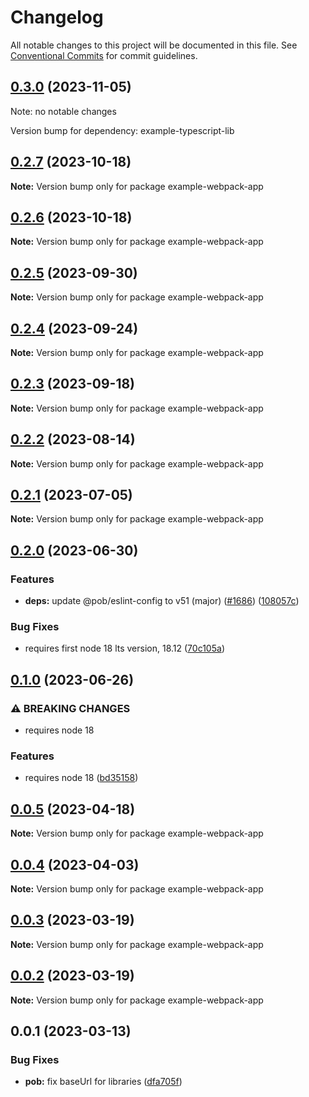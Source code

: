 # Changelog

All notable changes to this project will be documented in this file.
See [Conventional Commits](https://conventionalcommits.org) for commit guidelines.

## [0.3.0](https://github.com/christophehurpeau/pob/compare/example-webpack-app@0.2.7...example-webpack-app@0.3.0) (2023-11-05)

Note: no notable changes

Version bump for dependency: example-typescript-lib


## [0.2.7](https://github.com/christophehurpeau/pob/compare/example-webpack-app@0.2.6...example-webpack-app@0.2.7) (2023-10-18)

**Note:** Version bump only for package example-webpack-app





## [0.2.6](https://github.com/christophehurpeau/pob/compare/example-webpack-app@0.2.5...example-webpack-app@0.2.6) (2023-10-18)

**Note:** Version bump only for package example-webpack-app





## [0.2.5](https://github.com/christophehurpeau/pob/compare/example-webpack-app@0.2.4...example-webpack-app@0.2.5) (2023-09-30)

**Note:** Version bump only for package example-webpack-app





## [0.2.4](https://github.com/christophehurpeau/pob/compare/example-webpack-app@0.2.3...example-webpack-app@0.2.4) (2023-09-24)

**Note:** Version bump only for package example-webpack-app





## [0.2.3](https://github.com/christophehurpeau/pob/compare/example-webpack-app@0.2.2...example-webpack-app@0.2.3) (2023-09-18)

**Note:** Version bump only for package example-webpack-app





## [0.2.2](https://github.com/christophehurpeau/pob/compare/example-webpack-app@0.2.1...example-webpack-app@0.2.2) (2023-08-14)

**Note:** Version bump only for package example-webpack-app





## [0.2.1](https://github.com/christophehurpeau/pob/compare/example-webpack-app@0.2.0...example-webpack-app@0.2.1) (2023-07-05)

**Note:** Version bump only for package example-webpack-app





## [0.2.0](https://github.com/christophehurpeau/pob/compare/example-webpack-app@0.1.0...example-webpack-app@0.2.0) (2023-06-30)


### Features

* **deps:** update @pob/eslint-config to v51 (major) ([#1686](https://github.com/christophehurpeau/pob/issues/1686)) ([108057c](https://github.com/christophehurpeau/pob/commit/108057c620330ca0c86ffe4af49a25cddb571acf))


### Bug Fixes

* requires first node 18 lts version, 18.12 ([70c105a](https://github.com/christophehurpeau/pob/commit/70c105a72a328498dd20804ade6f1622b4430835))



## [0.1.0](https://github.com/christophehurpeau/pob/compare/example-webpack-app@0.0.5...example-webpack-app@0.1.0) (2023-06-26)


### ⚠ BREAKING CHANGES

* requires node 18

### Features

* requires node 18 ([bd35158](https://github.com/christophehurpeau/pob/commit/bd351582c2c3977d8d22c15b831e277acc97a00e))



## [0.0.5](https://github.com/christophehurpeau/pob/compare/example-webpack-app@0.0.4...example-webpack-app@0.0.5) (2023-04-18)

**Note:** Version bump only for package example-webpack-app





## [0.0.4](https://github.com/christophehurpeau/pob/compare/example-webpack-app@0.0.3...example-webpack-app@0.0.4) (2023-04-03)

**Note:** Version bump only for package example-webpack-app





## [0.0.3](https://github.com/christophehurpeau/pob/compare/example-webpack-app@0.0.2...example-webpack-app@0.0.3) (2023-03-19)

**Note:** Version bump only for package example-webpack-app





## [0.0.2](https://github.com/christophehurpeau/pob/compare/example-webpack-app@0.0.1...example-webpack-app@0.0.2) (2023-03-19)

**Note:** Version bump only for package example-webpack-app





## 0.0.1 (2023-03-13)


### Bug Fixes

* **pob:** fix baseUrl for libraries ([dfa705f](https://github.com/christophehurpeau/pob/commit/dfa705fd49d0bdc650719ec22ff25567d0a8a1d6))
